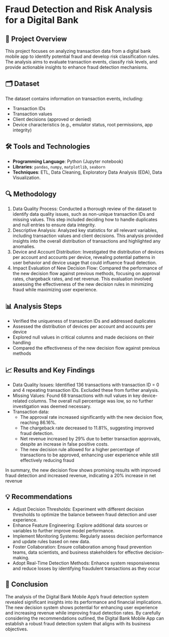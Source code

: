# Fraud Detection and Risk Analysis for a Digital Bank

## 📝 Project Overview
This project focuses on analyzing transaction data from a digital bank mobile app to identify potential fraud and develop risk classification rules. The analysis aims to evaluate transaction events, classify risk levels, and provide actionable insights to enhance fraud detection mechanisms.


## 🗂️ Dataset
The dataset contains information on transaction events, including:
- Transaction IDs
- Transaction values
- Client decisions (approved or denied)
- Device characteristics (e.g., emulator status, root permissions, app integrity)

## 🛠️ Tools and Technologies
- **Programming Language**: Python (Jupyter notebook)
- **Libraries**: `pandas`, `numpy`, `matplotlib`, `seaborn`
- **Techniques**: ETL, Data Cleaning, Exploratory Data Analysis (EDA), Data Visualization.

## 🔍 Methodology
1. Data Quality Process: Conducted a thorough review of the dataset to identify data quality issues, such as non-unique transaction IDs and missing values. This step included deciding how to handle duplicates and null entries to ensure data integrity.
2. Descriptive Analysis: Analyzed key statistics for all relevant variables, including transaction values and client decisions. This analysis provided insights into the overall distribution of transactions and highlighted any anomalies.
3. Device and Account Distribution: Investigated the distribution of devices per account and accounts per device, revealing potential patterns in user behavior and device usage that could influence fraud detection.
4. Impact Evaluation of New Decision Flow: Compared the performance of the new decision flow against previous methods, focusing on approval rates, chargeback rates, and net revenue. This evaluation involved assessing the effectiveness of the new decision rules in minimizing fraud while maximizing user experience.

## 📊 Analysis Steps
- Verified the uniqueness of transaction IDs and addressed duplicates
- Assessed the distribution of devices per account and accounts per device
- Explored null values in critical columns and made decisions on their handling
- Compared the effectiveness of the new decision flow against previous methods

## 📈 Results and Key Findings
- Data Quality Issues: Identified 136 transactions with transaction ID = 0 and 4 repeating transaction IDs. Excluded these from further analysis.
- Missing Values: Found 68 transactions with null values in key device-related columns. The overall null percentage was low, so no further investigation was deemed necessary.
- Transaction data:
  - The approval rate increased significantly with the new decision flow, reaching 86.16%.
  - The chargeback rate decreased to 11.81%, suggesting improved fraud detection.
  - Net revenue increased by 29% due to better transaction approvals, despite an increase in false positive costs.
  - The new decision rule allowed for a higher percentage of transactions to be approved, enhancing user experience while still effectively reducing fraud

In summary, the new decision flow shows promising results with improved fraud detection and increased revenue, indicating a 20% increase in net revenue

## 💡 Recommendations
- Adjust Decision Thresholds: Experiment with different decision thresholds to optimize the balance between fraud detection and user experience.
- Enhance Feature Engineering: Explore additional data sources or variables to further improve model performance.
- Implement Monitoring Systems: Regularly assess decision performance and update rules based on new data.
- Foster Collaboration: Ensure collaboration among fraud prevention teams, data scientists, and business stakeholders for effective decision-making.
- Adopt Real-Time Detection Methods: Enhance system responsiveness and reduce losses by identifying fraudulent transactions as they occur

## 📝 Conclusion
The analysis of the Digital Bank Mobile App’s fraud detection system revealed significant insights into its performance and financial implications. 
The new decision system shows potential for enhancing user experience and increasing revenue while improving fraud detection rates.
By carefully considering the recommendations outlined, the Digital Bank Mobile App can establish a robust fraud detection system that aligns with its business objectives.
